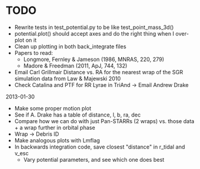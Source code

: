 TODO
====
 * Rewrite tests in test_potential.py to be like test_point_mass_3d()
 * potential.plot() should accept axes and do the right thing when I over-plot on it
 * Clean up plotting in both back_integrate files
 * Papers to read:
     * Longmore, Fernley & Jameson (1986, MNRAS, 220, 279)
     * Madore & Freedman (2011, ApJ, 744, 132)
 * Email Carl Grillmair Distance vs. RA for the nearest wrap of the SGR simulation data from Law & Majewski 2010
 * Check Catalina and PTF for RR Lyrae in TriAnd -> Email Andrew Drake

2013-01-30
 * Make some proper motion plot
 * See if A. Drake has a table of distance, l, b, ra, dec
 * Compare how we can do with just Pan-STARRs (2 wraps) vs. those data + a wrap further in orbital phase
 * Wrap -> Debris ID
 * Make analogous plots with Lmflag
 * In backwards integration code, save closest "distance" in r_tidal and v_esc
     * Vary potential parameters, and see which one does best